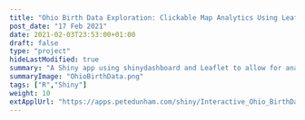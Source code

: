 ```yaml
---
title: "Ohio Birth Data Exploration: Clickable Map Analytics Using Leaflet in Shiny"
post_date: "17 Feb 2021"
date: 2021-02-03T23:53:00+01:00
draft: false
type: "project"
hideLastModified: true
summary: "A Shiny app using shinydashboard and Leaflet to allow for analysis of county data by clicking on Ohio country map"
summaryImage: "OhioBirthData.png"
tags: ["R","Shiny"]
weight: 10
extApplUrl: "https://apps.petedunham.com/shiny/Interactive_Ohio_BirthData/"
---
```


